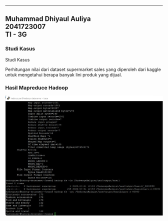 --------------------------
Muhammad Dhiyaul Auliya<br>
2041723007 <br>
TI - 3G  <br>
--------------------------
### Studi Kasus
Studi Kasus

Perhitungan nilai dari dataset supermarket sales yang diperoleh dari kaggle untuk mengetahui berapa banyak lini produk yang dijual. 

### Hasil Mapreduce Hadoop
![](screenshot/screenshot.jpeg)
